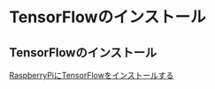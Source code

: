 # TensorFlowのインストール

## TensorFlowのインストール

[RaspberryPiにTensorFlowをインストールする](http://docs.fabo.io/tensorflow/raspberryPI/build.html)
